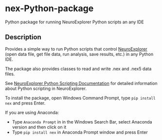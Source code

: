 # nex-Python-package
Python package for running NeuroExplorer Python scripts an any IDE

## Description

Provides a simple way to run Python scripts that control [NeuroExplorer](https://www.neuroexplorer.com) (open data file, get file data, run analysis, save results, etc.) in any Python IDE.

The package also provides classes to read and write .nex and .nex5 data files.

See [NeuroExplorer Python Scripting Documentation](https://www.neuroexplorer.com/docs/reference/scripting/index.html) for detailed information about Python scripting in NeuroExplorer.

To install the package, open Windows Command Prompt, type `pip install nex` and press Enter.

If you are using Anaconda:

- Type `Anaconda Prompt` in in the Windows Search Bar, select Anaconda version and then click on it
- Type `pip install nex` in Anaconda Prompt window and press Enter


